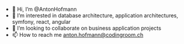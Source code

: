 - 👋 Hi, I’m @AntonHofmann
- 👀 I’m interested in database architecture, application architectures, symfony, react, angular
- 💞️ I’m looking to collaborate on business application projects
- 📫 How to reach me anton.hofmann@codingroom.ch
